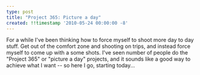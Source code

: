 ```yaml
---
type: post
title: "Project 365: Picture a day"
created: !!timestamp '2010-05-24 00:00:00 -8'
---
```

For a while I've been thinking how to force myself to shoot more day to day stuff. Get out of the comfort zone and shooting on trips, and instead force myself to come up with a some shots. I've seen number of people do the "Project 365" or "picture a day" projects, and it sounds like a good way to achieve what I want -- so here I go, starting today...
